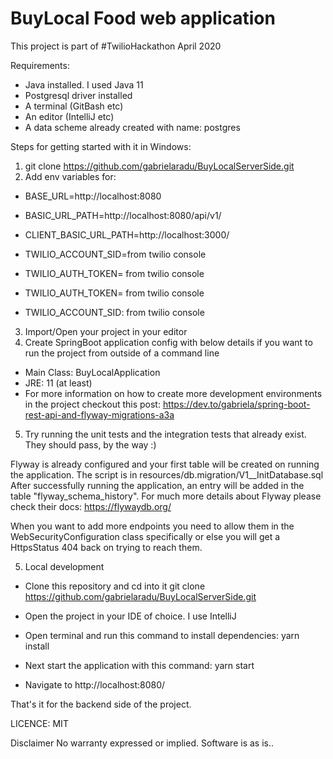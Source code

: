 # BuyLocal Food web application
This project is part of #TwilioHackathon April 2020

Requirements:
- Java installed. I used Java 11
- Postgresql driver installed
- A terminal (GitBash etc)
- An editor (IntelliJ etc)
- A data scheme already created with name: postgres

Steps for getting started with it in Windows:
1. git clone https://github.com/gabrielaradu/BuyLocalServerSide.git
2. Add env variables for:
  
  - BASE_URL=http://localhost:8080
  
  - BASIC_URL_PATH=http://localhost:8080/api/v1/
  
  - CLIENT_BASIC_URL_PATH=http://localhost:3000/
  
  - TWILIO_ACCOUNT_SID=from twilio console
  
  - TWILIO_AUTH_TOKEN= from twilio console
  
  - TWILIO_AUTH_TOKEN= from twilio console
  
  - TWILIO_ACCOUNT_SID: from twilio console
3. Import/Open your project in your editor
4. Create SpringBoot application config with below details if you want to run the project from outside of a command line
  - Main Class: BuyLocalApplication
  - JRE: 11 (at least)
  - For more information on how to create more development environments in the project checkout this post: https://dev.to/gabriela/spring-boot-rest-api-and-flyway-migrations-a3a
5. Try running the unit tests and the integration tests that already exist. They should pass, by the way :)

Flyway is already configured and your first table will be created on running the application. The script is in resources/db.migration/V1__InitDatabase.sql
After successfully running the application, an entry will be added in the table "flyway_schema_history".
For much more details about Flyway please check their docs: https://flywaydb.org/

When you want to add more endpoints you need to allow them in the WebSecurityConfiguration class specifically or else you will get a HttpsStatus 404 back on trying to reach them.


5. Local development 

- Clone this repository and cd into it
git clone https://github.com/gabrielaradu/BuyLocalServerSide.git

- Open the project in your IDE of choice. I use IntelliJ

- Open terminal and run this command to install dependencies:
yarn install

- Next start the application with this command:
yarn start

- Navigate to http://localhost:8080/

That's it for the backend side of the project.

LICENCE:
MIT

Disclaimer
No warranty expressed or implied. Software is as is..

